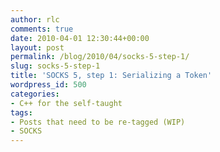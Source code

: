 ```yaml
---
author: rlc
comments: true
date: 2010-04-01 12:30:44+00:00
layout: post
permalink: /blog/2010/04/socks-5-step-1/
slug: socks-5-step-1
title: 'SOCKS 5, step 1: Serializing a Token'
wordpress_id: 500
categories:
- C++ for the self-taught
tags:
- Posts that need to be re-tagged (WIP)
- SOCKS
---
```


